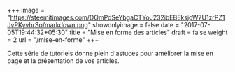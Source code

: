 +++
image = "https://steemitimages.com/DQmPdSeYbgaCTYoJ232ibEBEksjoW7U1zrPZ1JvPKyvhrSo/markdown.png"
showonlyimage = false
date = "2017-07-05T19:44:32+05:30"
title = "Mise en forme des articles"
draft = false
weight = 2
url = "/mise-en-forme"
+++

Cette série de tutoriels donne plein d'astuces pour améliorer la mise en page et la présentation de vos articles.
<!--more-->


